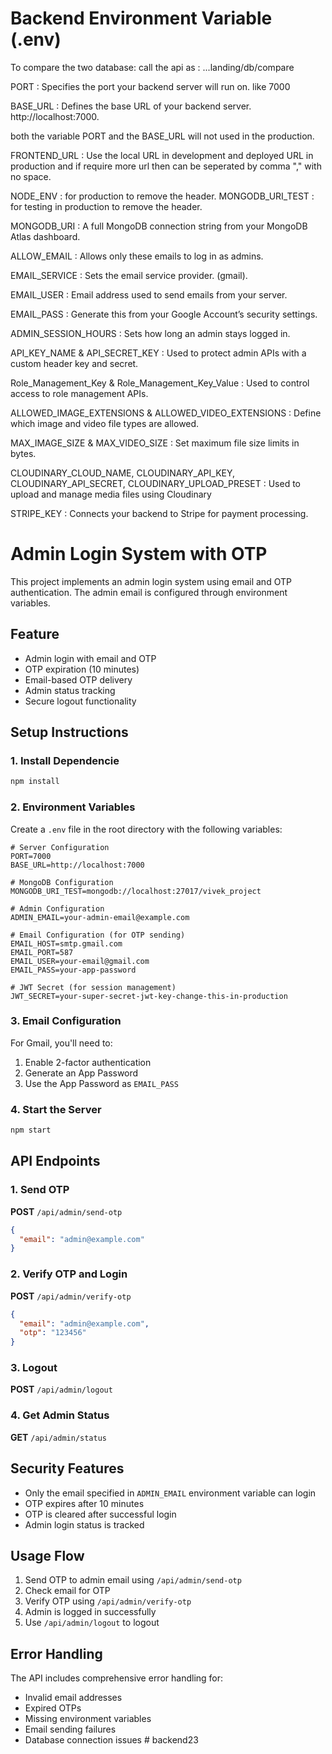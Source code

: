 # Backend Environment Variable (.env)
To compare the two database:
call the api as : ...landing/db/compare
 
PORT : Specifies the port your backend server will run on. like 7000

BASE_URL : Defines the base URL of your backend server. http://localhost:7000.

both the variable PORT and the BASE_URL will not used in the production.

FRONTEND_URL : Use the local URL in development and deployed URL in production and if require more url then can be seperated by comma "," with no space.

NODE_ENV : for production to remove the header. 
MONGODB_URI_TEST : for testing in production to remove the header.

MONGODB_URI : A full MongoDB connection string from your MongoDB Atlas dashboard.

ALLOW_EMAIL : Allows only these emails to log in as admins.

EMAIL_SERVICE : Sets the email service provider. (gmail).

EMAIL_USER : Email address used to send emails from your server.

EMAIL_PASS : Generate this from your Google Account’s security settings.

ADMIN_SESSION_HOURS : Sets how long an admin stays logged in.

API_KEY_NAME & API_SECRET_KEY :  Used to protect admin APIs with a custom header key and secret.

Role_Management_Key & Role_Management_Key_Value : Used to control access to role management APIs.

ALLOWED_IMAGE_EXTENSIONS & ALLOWED_VIDEO_EXTENSIONS : Define which image and video file types are allowed.

MAX_IMAGE_SIZE & MAX_VIDEO_SIZE : Set maximum file size limits in bytes.

CLOUDINARY_CLOUD_NAME, CLOUDINARY_API_KEY, CLOUDINARY_API_SECRET, CLOUDINARY_UPLOAD_PRESET :
Used to upload and manage media files using Cloudinary

STRIPE_KEY : Connects your backend to Stripe for payment processing.

# Admin Login System with OTP

This project implements an admin login system using email and OTP authentication. The admin email is configured through environment variables.

## Feature

- Admin login with email and OTP
- OTP expiration (10 minutes)
- Email-based OTP delivery
- Admin status tracking
- Secure logout functionality

## Setup Instructions

### 1. Install Dependencie

```bash
npm install
```

### 2. Environment Variables

Create a `.env` file in the root directory with the following variables:

```env
# Server Configuration
PORT=7000
BASE_URL=http://localhost:7000

# MongoDB Configuration
MONGODB_URI_TEST=mongodb://localhost:27017/vivek_project

# Admin Configuration
ADMIN_EMAIL=your-admin-email@example.com

# Email Configuration (for OTP sending)
EMAIL_HOST=smtp.gmail.com
EMAIL_PORT=587
EMAIL_USER=your-email@gmail.com
EMAIL_PASS=your-app-password

# JWT Secret (for session management)
JWT_SECRET=your-super-secret-jwt-key-change-this-in-production
```

### 3. Email Configuration

For Gmail, you'll need to:

1. Enable 2-factor authentication
2. Generate an App Password
3. Use the App Password as `EMAIL_PASS`

### 4. Start the Server

```bash
npm start
```

## API Endpoints

### 1. Send OTP

**POST** `/api/admin/send-otp`

```json
{
  "email": "admin@example.com"
}
```

### 2. Verify OTP and Login

**POST** `/api/admin/verify-otp`

```json
{
  "email": "admin@example.com",
  "otp": "123456"
}
```

### 3. Logout

**POST** `/api/admin/logout`

### 4. Get Admin Status

**GET** `/api/admin/status`

## Security Features

- Only the email specified in `ADMIN_EMAIL` environment variable can login
- OTP expires after 10 minutes
- OTP is cleared after successful login
- Admin login status is tracked

## Usage Flow

1. Send OTP to admin email using `/api/admin/send-otp`
2. Check email for OTP
3. Verify OTP using `/api/admin/verify-otp`
4. Admin is logged in successfully
5. Use `/api/admin/logout` to logout

## Error Handling

The API includes comprehensive error handling for:

- Invalid email addresses
- Expired OTPs
- Missing environment variables
- Email sending failures
- Database connection issues
#   b a c k e n d 2 3 
 
 